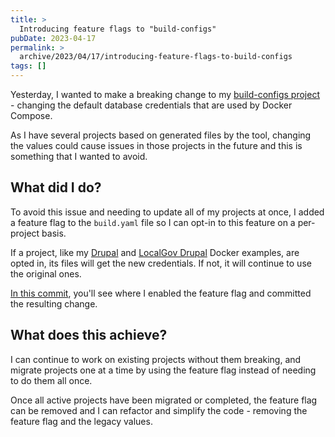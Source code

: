 ```yaml
---
title: >
  Introducing feature flags to "build-configs"
pubDate: 2023-04-17
permalink: >
  archive/2023/04/17/introducing-feature-flags-to-build-configs
tags: []
---
```


Yesterday, I wanted to make a breaking change to my [build-configs project](https://www.oliverdavies.uk/archive/2023/03/04/why-i-built-a-tool-to-generate-configuration-files) - changing the default database credentials that are used by Docker Compose.

As I have several projects based on generated files by the tool, changing the values could cause issues in those projects in the future and this is something that I wanted to avoid.

## What did I do?

To avoid this issue and needing to update all of my projects at once, I added a feature flag to the `build.yaml` file so I can opt-in to this feature on a per-project basis.

If a project, like my [Drupal](https://github.com/opdavies/docker-example-drupal) and [LocalGov Drupal](https://github.com/opdavies/docker-example-drupal-localgov) Docker examples, are opted in, its files will get the new credentials. If not, it will continue to use the original ones.

[In this commit](https://github.com/opdavies/docker-example-drupal/commit/3f496168d5c32f9706970519023b431ee02c4b19), you'll see where I enabled the feature flag and committed the resulting change.

## What does this achieve?

I can continue to work on existing projects without them breaking, and migrate projects one at a time by using the feature flag instead of needing to do them all once.

Once all active projects have been migrated or completed, the feature flag can be removed and I can refactor and simplify the code - removing the feature flag and the legacy values.
